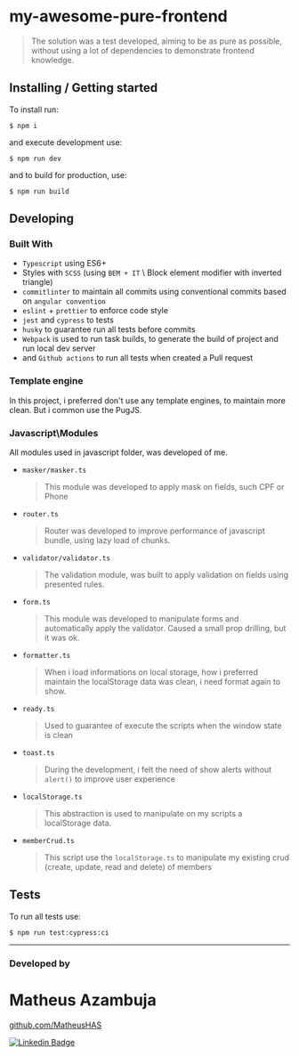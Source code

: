 # my-awesome-pure-frontend

> The solution was a test developed, aiming to be as pure as possible, without using a lot of dependencies to demonstrate frontend knowledge.

## Installing / Getting started

To install run:

```shell
$ npm i
```

and execute development use:

```shell
$ npm run dev
```

and to build for production, use:

```shell
$ npm run build
```

## Developing

### Built With

- `Typescript` using ES6+
- Styles with `SCSS` (using `BEM + IT` \ Block element modifier with inverted triangle)
- `commitlinter` to maintain all commits using conventional commits based on `angular convention`
- `eslint` + `prettier` to enforce code style
- `jest` and `cypress` to tests
- `husky` to guarantee run all tests before commits
- `Webpack` is used to run task builds, to generate the build of project and run local dev server
- and `Github actions` to run all tests when created a Pull request

### Template engine

In this project, i preferred don't use any template engines, to maintain more clean. But i common use the PugJS.

### Javascript\Modules

All modules used in javascript folder, was developed of me.

- `masker/masker.ts`

  > This module was developed to apply mask on fields, such CPF or Phone

- `router.ts`

  > Router was developed to improve performance of javascript bundle, using lazy load of chunks.

- `validator/validator.ts`

  > The validation module, was built to apply validation on fields using presented rules.

- `form.ts`

  > This module was developed to manipulate forms and automatically apply the validator. Caused a small prop drilling, but it was ok.

- `formatter.ts`

  > When i load informations on local storage, how i preferred maintain the localStorage data was clean, i need format again to show.

- `ready.ts`

  > Used to guarantee of execute the scripts when the window state is clean

- `toast.ts`

  > During the development, i felt the need of show alerts without `alert()` to improve user experience

- `localStorage.ts`

  > This abstraction is used to manipulate on my scripts a localStorage data.

- `memberCrud.ts`
  > This script use the `localStorage.ts` to manipulate my existing crud (create, update, read and delete) of members

## Tests

To run all tests use:

```shell
$ npm run test:cypress:ci
```

---

### Developed by

# Matheus Azambuja

[github.com/MatheusHAS](https://github.com/MatheusHAS)

[![Linkedin Badge](https://img.shields.io/badge/-LinkedIn-blue?style=flat-square&logo=Linkedin&logoColor=white)](https://www.linkedin.com/in/matheusazambuja/)
